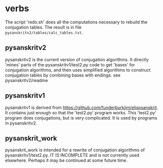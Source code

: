 
# verbs
The script 'redo.sh' does all the computations necessary to rebuild
the conjugation tables. The result is in file
`pysanskritv2/tables/calc_tables.txt`.

## pysanskritv2
pysanskritv2 is the current version of conjugation algorithms.
  It directly 'mines' parts of the pysanskritv1/test2.py code to
  get 'bases' for conjugation algorithms, and then uses simplified
  algorithms to construct conjugation tables by combining bases with endings.
  see pysanskritv2/readme  

## pysanskritv1
pysanskritv1 is derived from https://github.com/funderburkjim/elispsanskrit.
  It contains just enough so that the 'test2.py' program works.
  This 'test2.py' program does conjugations, but is very complicated.
  It is used by programs in pysanskritv2.

## pysanskrit_work
pysanskrit_work is intended for a  rewrite of conjugation algorithms of 
  pysanskritv1/test2.py.
  IT IS INCOMPLETE and is not currently used elsewhere.
  Perhaps it may be continued at some future time.

